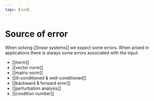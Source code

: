 ```yaml
---
tags: [num]
---
```

# Source of error
When solving [[linear systems]] we expect some errors. When arised in applications there is always some errors associated with the input. 

- [[norm]]
- [[vector norm]]
- [[matrix norm]]
- [[ill-conditioned & well-conditioned]]
- [[backward & forward error]]
- [[perturbation analysis]]
- [[condition number]]